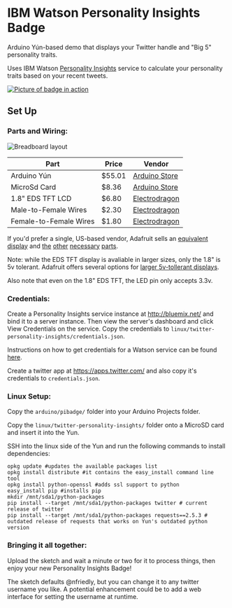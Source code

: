 IBM Watson Personality Insights Badge
=====================================

Arduino Yún-based demo that displays your Twitter handle and "Big 5" personality traits.

Uses IBM Watson [Personality Insights](http://www.ibm.com/smarterplanet/us/en/ibmwatson/developercloud/personality-insights.html) service to calculate your personality traits based on
your recent tweets.

[![Picture of badge in action](https://watson-developer-cloud.github.io/arduino-pi-badge-demo/watson-pi-twitter-badge-small.jpg)](https://watson-developer-cloud.github.io/arduino-pi-badge-demo/watson-pi-twitter-badge.jpg)

Set Up
------

### Parts and Wiring:

![Breadboard layout](https://watson-developer-cloud.github.io/arduino-pi-badge-demo/arduino-pi-badge-bb.png)

Part | Price | Vendor
-----|-------|-------
Arduino Yún | $55.01 | [Arduino Store](http://store.arduino.cc/product/A000008)
MicroSd Card | $8.36 | [Arduino Store](http://store.arduino.cc/product/X000009)
1.8" EDS TFT LCD | $6.80 | [Electrodragon](www.electrodragon.com/product/eds-tft-lcd-lcm-spi-interface-variable1-82-2/)
Male-to-Female Wires | $2.30 | [Electrodragon](http://www.electrodragon.com/product/prototype-cable-female-and-male-end-40p/)
Female-to-Female Wires | $1.80 | [Electrodragon](http://www.electrodragon.com/product/ff-40p-dupont-prototype-cables-female-female-end/)

If you'd prefer a single, US-based vendor, Adafruit sells an [equivalent display](https://www.adafruit.com/products/358) and [the](https://www.adafruit.com/products/1498) [other](https://www.adafruit.com/products/102) [necessary](https://www.adafruit.com/products/826) [parts](https://www.adafruit.com/product/266).

Note: while the EDS TFT display is avaliable in larger sizes, only the 1.8" is 5v tolerant. Adafruit offers several options for [larger 5v-tollerant displays](https://www.adafruit.com/categories/97).

Also note that even on the 1.8" EDS TFT, the LED pin only accepts 3.3v.

### Credentials:

Create a Personality Insights service instance at http://bluemix.net/ and bind it to a 
server instance. Then view the server's dashboard and click View Credentials on the service.
Copy the credentials to `linux/twitter-personality-insights/credentials.json`.

Instructions on how to get credentials for a Watson service can be found [here](http://www.ibm.com/smarterplanet/us/en/ibmwatson/developercloud/doc/getting_started/gs-quick-nodejs.shtml#credentials).

Create a twitter app at https://apps.twitter.com/ and also copy it's credentials to `credentials.json`.

### Linux Setup:

Copy the `arduino/pibadge/` folder into your Arduino Projects folder.

Copy the `linux/twitter-personality-insights/` folder onto a MicroSD card and insert it into the Yun.

SSH into the linux side of the Yun and run the following commands to install dependencies:

```
opkg update #updates the available packages list
opkg install distribute #it contains the easy_install command line tool
opkg install python-openssl #adds ssl support to python
easy_install pip #installs pip
mkdir /mnt/sda1/python-packages
pip install --target /mnt/sda1/python-packages twitter # current release of twitter
pip install --target /mnt/sda1/python-packages requests==2.5.3 # outdated release of requests that works on Yun's outdated python version
```


### Bringing it all together: 

Upload the sketch and wait a minute or two for it to process things, then enjoy your new
Personality Insights Badge!

The sketch defaults @nfriedly, but you can change it to any twitter username you like. A 
potential enhancement could be to add a web interface for setting the username at runtime.
